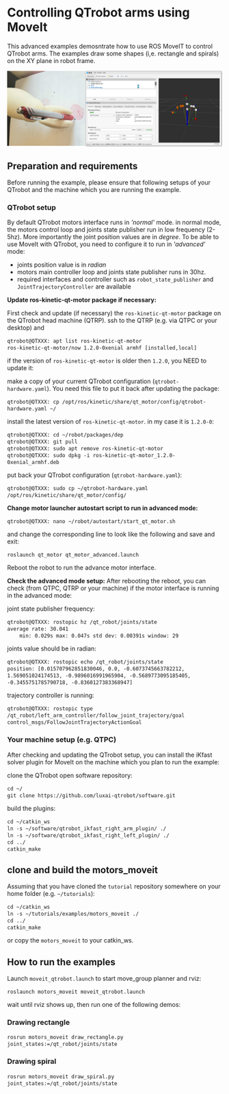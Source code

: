 # Controlling QTrobot arms using MoveIt
This advanced examples demosntrate how to use ROS MoveIT to control QTrobot arms. The examples draw some shapes (i,e. rectangle and spirals) on the XY plane in robot frame.

![QTrobot MoveIt](../../doc/qt_moveit.png)

## Preparation and requirements
Before running the example, please ensure that following setups of your QTrobot and the machine which you are running the example.

### QTrobot setup
By default QTrobot motors interface runs in *'normal'* mode. in normal mode, the motors control loop and joints state publisher run in low frequency (2-5hz). More importantly the joint position values are in *degree*. To be able to use MoveIt with QTrobot, you need to configure it to run in *'advanced'* mode:
- joints position value is in *radian*
- motors main controller loop and joints state publisher runs in 30hz.
- required interfaces and controller such as `robot_state_publisher` and `JointTrajectoryController` are available

**Update ros-kinetic-qt-motor package if necessary:**

First check and update (if necessary) the `ros-kinetic-qt-motor` package on the QTrobot head machine (QTRP). ssh to the QTRP (e.g. via QTPC or your desktop) and
```
qtrobot@QTXXX: apt list ros-kinetic-qt-motor
ros-kinetic-qt-motor/now 1.2.0-0xenial armhf [installed,local]
```
if the version of `ros-kinetic-qt-motor` is older then `1.2.0`, you NEED to update it:

make a copy of your current QTrobot configuration (`qtrobot-hardware.yaml`). You need this file to put it back after updating the package:
```
qtrobot@QTXXX: cp /opt/ros/kinetic/share/qt_motor/config/qtrobot-hardware.yaml ~/
```
install the latest version of `ros-kinetic-qt-motor`. in my case it is `1.2.0-0`:
```
qtrobot@QTXXX: cd ~/robot/packages/dep
qtrobot@QTXXX: git pull
qtrobot@QTXXX: sudo apt remove ros-kinetic-qt-motor
qtrobot@QTXXX: sudo dpkg -i ros-kinetic-qt-motor_1.2.0-0xenial_armhf.deb
```
put back your QTrobot configuration (`qtrobot-hardware.yaml`):
```
qtrobot@QTXXX: sudo cp ~/qtrobot-hardware.yaml /opt/ros/kinetic/share/qt_motor/config/
```

**Change motor launcher autostart script to run in advanced mode:**
```
qtrobot@QTXXX: nano ~/robot/autostart/start_qt_motor.sh
```
and change the corresponding line to look like the following and save and exit:
```
roslaunch qt_motor qt_motor_advanced.launch
```

Reboot the robot to run the advance motor interface.


**Check the advanced mode setup:**
After rebooting the reboot, you can check (from QTPC, QTRP or your machine) if the motor interface is running in the advanced mode:

joint state publisher frequency:
```
qtrobot@QTXXX: rostopic hz /qt_robot/joints/state
average rate: 30.041
	min: 0.029s max: 0.047s std dev: 0.00391s window: 29
```

joints value should be in radian:
```
qtrobot@QTXXX: rostopic echo /qt_robot/joints/state
position: [0.015707962851830046, 0.0, -0.6073745663782212, 1.569051024174513, -0.9896016991965904, -0.5689773095185405, -0.3455751785790718, -0.8360127383368947]
```

trajectory controller is running:
```
qtrobot@QTXXX: rostopic type  /qt_robot/left_arm_controller/follow_joint_trajectory/goal
control_msgs/FollowJointTrajectoryActionGoal
```

### Your machine setup (e.g. QTPC)
After checking and updating the QTrobot setup, you can install the iKfast solver plugin for MoveIt on the machine which you plan to run the example:

clone the QTrobot open software repository:
```
cd ~/
git clone https://github.com/luxai-qtrobot/software.git
```
build the plugins:
```
cd ~/catkin_ws
ln -s ~/software/qtrobot_ikfast_right_arm_plugin/ ./
ln -s ~/software/qtrobot_ikfast_right_left_plugin/ ./
cd ../
catkin_make
```


## clone and build the motors_moveit
Assuming that you have cloned the `tutorial` repository somewhere on your home folder (e.g. `~/tutorials`):

```
cd ~/catkin_ws
ln -s ~/tutorials/examples/motors_moveit ./
cd ../
catkin_make
```
or copy the `motors_moveit` to your catkin_ws.  

## How to run the examples
Launch `moveit_qtrobot.launch` to start move_group planner and rviz:

```
roslaunch motors_moveit moveit_qtrobot.launch
```

wait until rviz shows up, then run one of the following demos:

### Drawing rectangle
```
rosrun motors_moveit draw_rectangle.py joint_states:=/qt_robot/joints/state
```

### Drawing spiral
```
rosrun motors_moveit draw_spiral.py joint_states:=/qt_robot/joints/state
```
